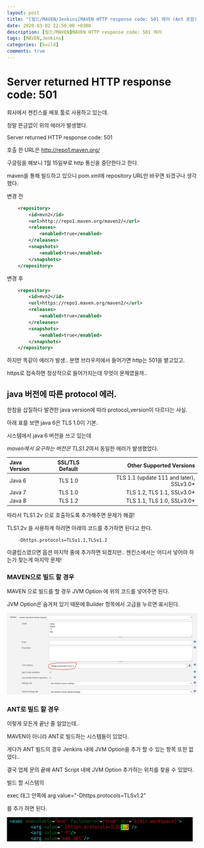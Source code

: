 ```yaml
---
layout: post
title: "[빌드/MAVEN/Jenkins]MAVEN HTTP response code: 501 에러 (Ant 포함)"
date: 2020-03-02 22:50:00 +0300
description: [빌드/MAVEN]MAVEN HTTP response code: 501 에러
tags: [MAVEN,Jenkins]
categories: [build]
comments: true
---
```


# Server returned HTTP response code: 501

회사에서 젠킨스를 배포 툴로 사용하고 있는데.

정말 뜬금없이 위의 에러가 발생했다.

Server returned HTTP response code: 501

호출 한 URL은 http://repo1.maven.org/ 

구글링을 해보니 1월 15일부로 http 통신을 중단한다고 한다.

maven을 통해 빌드하고 있으니 pom.xml에 repository URL만 바꾸면 되겠구나 생각했다.

변경 전
```XML
	<repository>
		<id>mvn2</id>
		<url>http://repo1.maven.org/maven2/</url> 
		<releases>
			<enabled>true</enabled>
		</releases>
		<snapshots>
			<enabled>true</enabled>
		</snapshots>
	</repository>
```

변경 후
```XML
	<repository>
		<id>mvn2</id>
		<url>https://repo1.maven.org/maven2/</url> 
		<releases>
			<enabled>true</enabled>
		</releases>
		<snapshots>
			<enabled>true</enabled>
		</snapshots>
	</repository>
```

하지만 똑같이 에러가 발생.. 분명 브라우저에서 들어가면 http는 501을 뱉고있고.

https로 접속하면 정상적으로 들어가지는데 무엇이 문제였을까..

## java 버전에 따른 protocol 에러.

한참을 삽질하다 발견한 java version에 따라 protocol_version이 다르다는 사실.

아래 표를 보면 java 6은 TLS 1.0이 기본. 

시스템에서 java 6 버전을 쓰고 있는데

*maven에서 요구하는 버전은 TLS1.2*여서 동일한 에러가 발생했었다.

| Java Version | SSL/TLS Default | Other Supported Versions |
|:--------|:--------:|--------:|
|Java 6	| TLS 1.0	| TLS 1.1 (update 111 and later), SSLv3.0*
|Java 7	| TLS 1.0	| TLS 1.2, TLS 1.1, SSLv3.0*
|Java 8	| TLS 1.2	| TLS 1.1, TLS 1.0, SSLv3.0*

따라서 TLS1.2v 으로 호출하도록 추가해주면 문제가 해결!

TLS1.2v 을 사용하게 하려면 아래의 코드를 추가하면 된다고 한다.

```
	-Dhttps.protocols=TLSv1.1,TLSv1.2
```

이클립스였으면 옵션 마지막 줄에 추가하면 되겠지만.. 젠킨스에서는 어디서 넣어야 하는가 찾는게 마지막 문제!



### MAVEN으로 빌드 할 경우

MAVEN 으로 빌드를 할 경우 JVM Option 에 위의 코드를 넣어주면 된다.

JVM Option은 숨겨져 있기 때문에 Builder 항목에서 고급을 누르면 표시된다.

![maven](/assets/img/20200302/1.JPG)



### ANT로 빌드 할 경우

이렇게 모든게 끝난 줄 알았는데..

MAVEN이 아니라 ANT로 빌드하는 시스템들이 있었다.

게다가 ANT 빌드의 경우 Jenkins 내에 JVM Option을 추가 할 수 있는 항목 또한 없었다..

결국 업체 문의 끝에 ANT Script 내에 JVM Option 추가하는 위치를 찾을 수 있었다.

빌드 할 시스템의 

exec 태그 안쪽에 arg value="-Dhttps.protocols=TLSv1.2"

를 추가 하면 된다. 



![ant](/assets/img/20200302/2.JPG)





